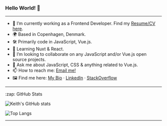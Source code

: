 ### Hello World! 👋
---
- 🔭 I’m currently working as a Frontend Developer. Find my [Resume/CV here](https://keith-machado-dev.netlify.app/).
- 🌍 Based in Copenhagen, Denmark.
- 🛠 Primarily code in JavaScript, Vue.js.
- 📖 Learning Nuxt & React.
- 👯 I’m looking to collaborate on any JavaScript and/or Vue.js open source projects.
- 💬 Ask me about JavaScript, CSS & anything related to Vue.js.
- 📫 How to reach me: [Email me!](mailto:keithmchd48@gmail.com)
- 🖼️ Find me here: [My Bio](https://bio.to/keith-dev) · [LinkedIn](https://www.linkedin.com/in/keith-machado-591a6181/) · [StackOverflow](https://stackoverflow.com/users/10595316/keith-m)

---
<summary>:zap: GitHub Stats</summary>

  ![Keith's GitHub stats](https://github-readme-stats.vercel.app/api?username=keithmchd48&show_icons=true&theme=ambient_gradient&custom_title=Stats)

  
  ![Top Langs](https://github-readme-stats.vercel.app/api/top-langs/?username=keithmchd48&hide_progress=false&layout=compact)

---

